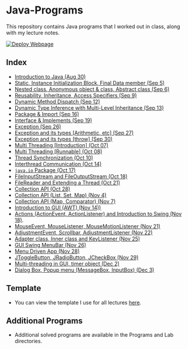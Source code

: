 # Java-Programs

This repository contains Java programs that I worked out in class, along with my lecture notes.

[![Deploy Webpage](https://github.com/kbdharun/Java-Programs/actions/workflows/pages.yml/badge.svg)](https://github.com/kbdharun/Java-Programs/actions/workflows/pages.yml)

## Index

- [Introduction to Java (Aug 30)](Class/Aug_30_class/notes.md)
- [Static, Instance Initialization Block, Final Data member (Sep 5)](Class/Sep_5_class/notes.md)
- [Nested class, Anonymous object & class, Abstract class (Sep 6)](Class/Sep_6_class/notes.md)
- [Reusability, Inheritance, Access Specifiers (Sep 9)](Class/Sep_9_class/notes.md)
- [Dynamic Method Dispatch (Sep 12)](Class/Sep_12_class/notes.md)
- [Dynamic Type Inference with Multi-Level Inheritance (Sep 13)](Class/Sep_13_class/notes.md)
- [Package & Import (Sep 16)](Class/Sep_16_class/notes.md)
- [Interface & Implements (Sep 19)](Class/Sep_19_class/notes.md)
- [Exception (Sep 26)](Class/Sep_26_class/notes.md)
- [Exception and its types [Arithmetic, etc] (Sep 27)](Class/Sep_27_class/notes.md)
- [Exception and its types [throw] (Sep 30)](Class/Sep_30_class/notes.md)
- [Multi Threading [Introduction] (Oct 07)](Class/Oct_07_class/notes.md)
- [Multi Threading [Runnable] (Oct 08)](Class/Oct_08_class/notes.md)
- [Thread Synchronization (Oct 10)](Class/Oct_10_class/notes.md)
- [Interthread Communication (Oct 14)](Class/Oct_14_class/notes.md)
- [`java.io` Package (Oct 17)](Class/Oct_17_class/notes.md)
- [FileInputStream and FileOutputStream (Oct 18)](Class/Oct_18_class/notes.md)
- [FileReader and Extending a Thread (Oct 21)](Class/Oct_21_class/notes.md)
- [Collection API (Oct 28)](Class/Oct_28_class/notes.md)
- [Collection API (List, Set, Map) (Nov 4)](Class/Nov_04_class/notes.md)
- [Collection API (Map, Comparator) (Nov 7)](Class/Nov_07_class/notes.md)
- [Introduction to GUI (AWT) (Nov 14))](Class/Nov_14_class/notes.md)
- [Actions (ActionEvent, ActionListener) and Introduction to Swing (Nov 18)](Class/Nov_18_class/notes.md).
- [MouseEvent, MouseListener, MouseMotionListener (Nov 21)](Class/Nov_21_class/notes.md)
- [AdjustmentEvent, Scrollbar, AdjustmentListener (Nov 22)](Class/Nov_22_class/notes.md)
- [Adapter class, Inner class and KeyListener (Nov 25)](Class/Nov_25_class/notes.md)
- [GUI Swing MenuBar (Nov 26)](Class/Nov_26_class/notes.md)
- [Menu Driven App (Nov 28)](Class/Nov_28_class/notes.md)
- [JToggleButton, JRadioButton, JCheckBox (Nov 29)](Class/Nov_29_class/notes.md)
- [Multi-threading in GUI, timer object (Dec 2)](Class/Dec_02_class/notes.md)
- [Dialog Box, Popup menu (MessageBox, InputBox) (Dec 3)](Class/Dec_03_class/notes.md)

## Template

- You can view the template I use for all lectures [here](TEMPLATE.md).

## Additional Programs

- Additional solved programs are available in the Programs and Lab directories.
